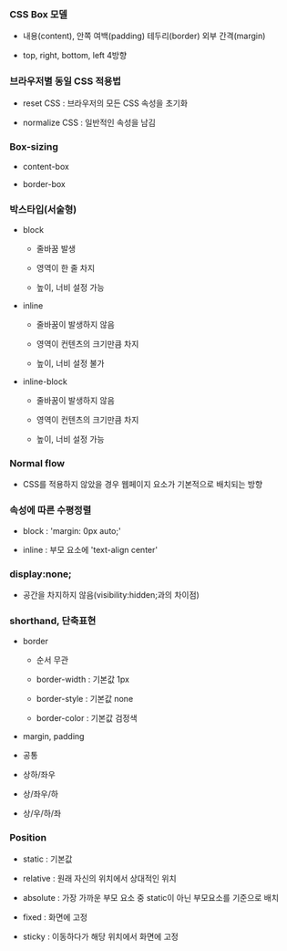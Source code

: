 ### CSS Box 모델

- 내용(content), 안쪽 여백(padding) 테두리(border) 외부 간격(margin)

- top, right, bottom, left 4방향

### 브라우저별 동일 CSS 적용법

- reset CSS : 브라우저의 모든 CSS 속성을 초기화

- normalize CSS : 일반적인 속성을 남김

### Box-sizing

- content-box

- border-box

### 박스타입(서술형)

- block

    - 줄바꿈 발생

    - 영역이 한 줄 차지

    - 높이, 너비 설정 가능

- inline

    - 줄바꿈이 발생하지 않음

    - 영역이 컨텐츠의 크기만큼 차지

    - 높이, 너비 설정 불가

- inline-block

    - 줄바꿈이 발생하지 않음

    - 영역이 컨텐츠의 크기만큼 차지

    - 높이, 너비 설정 가능

### Normal flow

- CSS를 적용하지 않았을 경우 웹페이지 요소가 기본적으로 배치되는 방향

### 속성에 따른 수평정렬

- block : 'margin: 0px auto;'

- inline : 부모 요소에 'text-align center'

### display:none;

- 공간을 차지하지 않음(visibility:hidden;과의 차이점)

### shorthand, 단축표현

- border

    - 순서 무관

    - border-width : 기본값 1px

    - border-style : 기본값 none

    - border-color : 기본값 검정색

- margin, padding

- 공통

- 상하/좌우

- 상/좌우/하

- 상/우/하/좌

### Position

- static : 기본값

- relative : 원래 자신의 위치에서 상대적인 위치

- absolute : 가장 가까운 부모 요소 중 static이 아닌 부모요소를 기준으로 배치

- fixed : 화면에 고정

- sticky : 이동하다가 해당 위치에서 화면에 고정